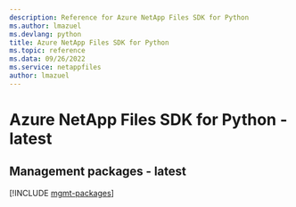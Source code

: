 ```yaml
---
description: Reference for Azure NetApp Files SDK for Python
ms.author: lmazuel
ms.devlang: python
title: Azure NetApp Files SDK for Python
ms.topic: reference
ms.data: 09/26/2022
ms.service: netappfiles
author: lmazuel
---
```

# Azure NetApp Files SDK for Python - latest

## Management packages - latest
[!INCLUDE [mgmt-packages](netapp-files-mgmt-index.md)]